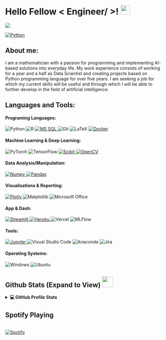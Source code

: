# Hello Fellow < Engineer/ >! <img src = "https://raw.githubusercontent.com/MartinHeinz/MartinHeinz/master/wave.gif" width = 30px> 
<p>
  <a href="https://github.com/DenverCoder1/readme-typing-svg">
    <img src="https://readme-typing-svg.herokuapp.com?&font=IBM+Plex+Sans&color=abcdef&size=20&lines=Hi,+I'm+Maciek👋+I'm+a+Data+Scientist;Welcome+to+my+GitHub+Profile!;" />
  </a>
</p>
<p>
<a href="https://www.linkedin.com/in/m--malecki/" target="_blank">
  <img alt="Python" src="https://img.shields.io/badge/linkedin-%230077B5.svg?style=for-the-badge&logo=linkedin&logoColor=white">
</a> 
</p>

<!--   [![Gmail](https://img.shields.io/badge/Gmail-D14836?style=for-the-badge&logo=gmail&logoColor=white)]
    [![Discord](https://img.shields.io/badge/%3CServer%3E-%237289DA.svg?style=for-the-badge&logo=discord&logoColor=white)] -->

## About me:

I am a mathematician with a passion for programming and implementing AI-based solutions into everyday life. My work experience consists of working for a year and a half as  Data Scientist and creating projects based on Python programming language for over five years. I am seeking a job for which my current skills will be useful and through which I will be able to further develop in the field of artificial intelligence.

## Languages and Tools:
<!-- 
<a target="_blank">
  <img alt="" src="">
</a>  
-->
#### Programing Languages:
<p>
  <a>
    <img alt="Python" src="https://img.shields.io/badge/python-3670A0?style=for-the-badge&logo=python&logoColor=ffdd54">
  </a> 
  <a>
    <img alt="R" src="https://img.shields.io/badge/r-%23276DC3.svg?style=for-the-badge&logo=r&logoColor=white">
  </a> 
  <a href="https://learn.microsoft.com/en-us/sql/ssms/download-sql-server-management-studio-ssms?view=sql-server-ver16" target="_blank">
    <img alt="MS SQL" src="https://img.shields.io/badge/Microsoft%20SQL%20Sever-CC2927?style=for-the-badge&logo=microsoft%20sql%20server&logoColor=white">
  </a>
  <a>
    <img alt="Git" src="https://img.shields.io/badge/git-%23F05033.svg?style=for-the-badge&logo=git&logoColor=white">
  </a>  
  <a>
    <img alt="LaTeX" src="https://img.shields.io/badge/latex-%23008080.svg?style=for-the-badge&logo=latex&logoColor=white">
  </a>  
  <a href="https://www.docker.com/">
    <img alt="Docker" src="https://img.shields.io/badge/Docker-2CA5E0?style=for-the-badge&logo=docker&logoColor=white">
  </a>
</p>

#### Machine Learning & Deep Learning:
<p>
  <a target="_blank">
    <img alt="PyTorch" src="https://img.shields.io/badge/PyTorch-%23EE4C2C.svg?style=for-the-badge&logo=PyTorch&logoColor=white">
  </a> 
  <a target="_blank">
    <img alt="TensorFlow" src="https://img.shields.io/badge/TensorFlow-%23FF6F00.svg?style=for-the-badge&logo=TensorFlow&logoColor=white">
  </a>  
  <a href="https://scikit-learn.org/" target="_blank">
    <img alt="Scikit" src="https://img.shields.io/badge/scikit_learn-F7931E?style=for-the-badge&logo=scikit-learn&logoColor=white">
  </a>
  <a href="https://opencv.org/" target="_blank">
    <img alt="OpenCV" src="https://img.shields.io/badge/OpenCV-27338e?style=for-the-badge&logo=OpenCV&logoColor=white">
  </a>
</p>  

  
#### Data Analysis/Manipulation:
<a href="https://numpy.org/" target="_blank">
    <img alt="Numpy" src="https://img.shields.io/badge/Numpy-777BB4?style=for-the-badge&logo=numpy&logoColor=white">
  </a>

   <a href="https://pandas.pydata.org/" target="_blank">
    <img alt="Pandas" src="https://img.shields.io/badge/Pandas-2C2D72?style=for-the-badge&logo=pandas&logoColor=white">
  </a>
  
#### Visualisations & Reporting:
<p>
  <a href="https://plotly.com/" target="_blank">
    <img alt="Plotly" src="https://img.shields.io/badge/Plotly-239120?style=for-the-badge&logo=plotly&logoColor=white">
  </a>
  <a target="_blank">
    <img alt="Matplotlib" src="https://img.shields.io/badge/Matplotlib-%23#ffffff.svg?style=for-the-badge&logo=Matplotlib&logoColor=white">
  </a>  
  <a target="_blank">
    <img alt="Microsoft Office" src="https://img.shields.io/badge/Microsoft_Office-D83B01?style=for-the-badge&logo=microsoft-office&logoColor=white">
  </a>    
</p>
  
#### App & Dash:
<p>
  <a href="https://streamlit.io/" target="_blank">
    <img alt="Streamlit" src="https://img.shields.io/badge/Streamlit-FF4B4B?style=for-the-badge&logo=Streamlit&logoColor=white">
  </a>
  <a href="https://www.heroku.com/">
    <img alt="Heroku" src="https://img.shields.io/badge/Heroku-430098?style=for-the-badge&logo=heroku&logoColor=white">
  </a>
  <a target="_blank">
    <img alt="Vercel" src="https://img.shields.io/badge/vercel-%23000000.svg?style=for-the-badge&logo=vercel&logoColor=white">
  </a>    
  <a target="_blank">
    <img alt="MLFlow" src="https://img.shields.io/badge/mlflow-%23d9ead3.svg?style=for-the-badge&logo=numpy&logoColor=blue">
  </a>  
</p>
  
#### Tools:
<p>
  <a href="https://jupyter.org/" target="_blank">
    <img alt="Jupyter" src="https://img.shields.io/badge/Jupyter-F37626.svg?&style=for-the-badge&logo=Jupyter&logoColor=white">
  </a>
  <a target="_blank">
    <img alt="Visual Studio Code" src="https://img.shields.io/badge/Visual%20Studio%20Code-0078d7.svg?style=for-the-badge&logo=visual-studio-code&logoColor=white">
  </a>   
  <a target="_blank">
    <img alt="Anaconda" src="https://img.shields.io/badge/Anaconda-%2344A833.svg?style=for-the-badge&logo=anaconda&logoColor=white">
  </a>  
  <a target="_blank">
    <img alt="Jira" src="https://img.shields.io/badge/jira-%230A0FFF.svg?style=for-the-badge&logo=jira&logoColor=white">
  </a>    
</p>

####  Operating Systems:
<p> 
  <a target="_blank">
    <img alt="Windows" src="https://img.shields.io/badge/Windows-0078D6?style=for-the-badge&logo=windows&logoColor=white">
  </a>  
  <a target="_blank">
    <img alt="Ubuntu" src="https://img.shields.io/badge/Ubuntu-E95420?style=for-the-badge&logo=ubuntu&logoColor=white">
  </a>  
</p>
  

  



<!-- <div style="display: inline_block"><br>
  <img align="center" alt="Rafa-Python" height="50" width="40" src="https://raw.githubusercontent.com/devicons/devicon/master/icons/python/python-original.svg">
  <img align="center" alt="Rafa-R" height="50" width="40" src="https://raw.githubusercontent.com/devicons/devicon/master/icons/r/r-original.svg">
  <img align="center" alt="Rafa-Latex" height="50" width="40" src="https://raw.githubusercontent.com/devicons/devicon/master/icons/latex/latex-original.svg">
  <img align="center" alt="Rafa-Pytorch" height="50" width="40" src="https://raw.githubusercontent.com/devicons/devicon/master/icons/pytorch/pytorch-original-wordmark.svg">
  <img align="center" alt="Rafa-vscode" height="50" width="40" src="https://raw.githubusercontent.com/devicons/devicon/master/icons/vscode/vscode-original.svg">
  <img align="center" alt="Rafa-Jupyter" height="50" width="40" src="https://raw.githubusercontent.com/devicons/devicon/master/icons/jupyter/jupyter-original-wordmark.svg">
  <img align="center" alt="Rafa-Windows" height="50" width="40" src="https://raw.githubusercontent.com/devicons/devicon/master/icons/windows8/windows8-original.svg">
  <img align="center" alt="Rafa-Ubuntu" height="50" width="40" src="https://raw.githubusercontent.com/devicons/devicon/master/icons/ubuntu/ubuntu-plain.svg">
</div> -->

## Github Stats (Expand to View) <img src = "https://i.pinimg.com/originals/65/c4/f4/65c4f452571be1261e9c623f7da488ac.gif" width = 35px>
<details> 
  <summary><b>💻 GitHub Profile Stats</b></summary>
  <br/>
  <p align="center">
    <a>
    <img height="200em" src="https://github-readme-stats.vercel.app/api?username=Krukrukk&show_icons=true&theme=dracula"/>
    </a>  
  </p>
  <p align="center">
    <a>
      <img height="200em" src="https://github-readme-stats.vercel.app/api/top-langs/?username=Krukrukk&layout=compact&theme=dracula"/>
    </a>
  </p>
  <p align="center">  
    <a href="https://github.com/Krukrukk" target="_blank">
      <img alt="Visits" src="https://komarev.com/ghpvc/?username=Krukrukk&logo=GitHub&label=github%20visits&color=336699&logoColor=white&style=flat-square">
    </a>
  </p>
</details>

<!-- ## Project example:
<details><summary>Does not work</summary>
[hi](https://hello.ca)
</details>


<details><summary>Does work</summary>

[hi](https://hello.ca)

</details> -->

## Spotify Playing
<table width="100%"> 

&nbsp; <br>  [![Spotify](https://novatorem-krukrukk.vercel.app/api/spotify?background_color=0d1117&border_color=ffffff)](https://open.spotify.com/user/76098cfc0e8d4d858d7acd96e75641a0)

</table>

 


